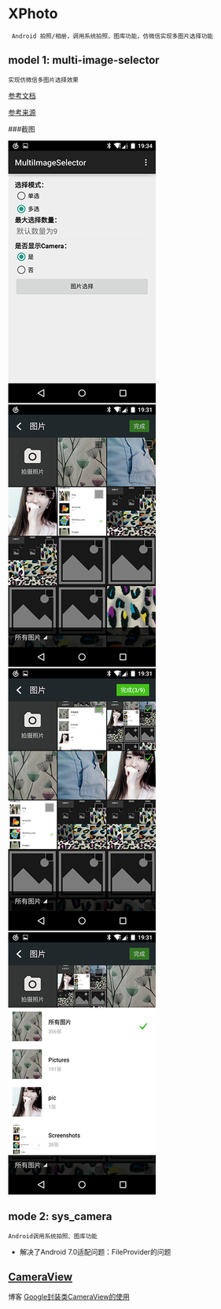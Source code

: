 # XPhoto 
     Android 拍照/相册，调用系统拍照，图库功能，仿微信实现多图片选择功能
## model 1: multi-image-selector
    实现仿微信多图片选择效果
[参考文档](README_zh.md)

[参考来源](https://github.com/lovetuzitong/MultiImageSelector)

###截图

![Example1](art/example_1.png) ![Select1](art/select_1.png) ![Select2](art/select_2.png) ![Select3](art/select_3.png)
## mode 2: sys_camera
    

	
	Android调用系统拍照、图库功能
   * 解决了Android 7.0适配问题：FileProvider的问题
   
## [CameraView](https://github.com/itxiaox/cameraview)


博客 [Google封装类CameraView的使用](https://www.jianshu.com/p/eb095f925ef4)
